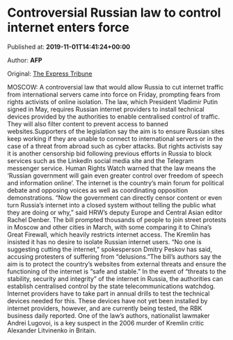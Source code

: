 
# Controversial Russian law to control internet enters force

Published at: **2019-11-01T14:41:24+00:00**

Author: **AFP**

Original: [The Express Tribune](https://tribune.com.pk/story/2091608/3-controversial-russian-law-control-internet-enters-force/)

MOSCOW: A controversial law that would allow Russia to cut internet traffic from international servers came into force on Friday, prompting fears from rights activists of online isolation.
The law, which President Vladimir Putin signed in May, requires Russian internet providers to install technical devices provided by the authorities to enable centralised control of traffic.
They will also filter content to prevent access to banned websites.Supporters of the legislation say the aim is to ensure Russian sites keep working if they are unable to connect to international servers or in the case of a threat from abroad such as cyber attacks.
But rights activists say it is another censorship bid following previous efforts in Russia to block services such as the LinkedIn social media site and the Telegram messenger service.
Human Rights Watch warned that the law means the ‘Russian government will gain even greater control over freedom of speech and information online’.
The internet is the country’s main forum for political debate and opposing voices as well as coordinating opposition demonstrations.
“Now the government can directly censor content or even turn Russia’s internet into a closed system without telling the public what they are doing or why,” said HRW’s deputy Europe and Central Asian editor Rachel Denber.
The bill prompted thousands of people to join street protests in Moscow and other cities in March, with some comparing it to China’s Great Firewall, which heavily restricts internet access.
The Kremlin has insisted it has no desire to isolate Russian internet users.
“No one is suggesting cutting the internet,” spokesperson Dmitry Peskov has said, accusing protesters of suffering from “delusions.”The bill’s authors say the aim is to protect the country’s websites from external threats and ensure the functioning of the internet is “safe and stable.”
In the event of “threats to the stability, security and integrity” of the internet in Russia, the authorities can establish centralised control by the state telecommunications watchdog.
Internet providers have to take part in annual drills to test the technical devices needed for this.
These devices have not yet been installed by internet providers, however, and are currently being tested, the RBK business daily reported.
One of the law’s authors, nationalist lawmaker Andrei Lugovoi, is a key suspect in the 2006 murder of Kremlin critic Alexander Litvinenko in Britain.
